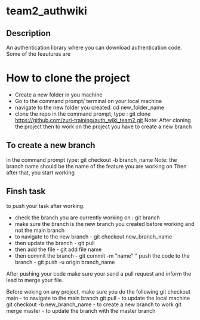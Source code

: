 # team2_authwiki
## Description 
 An authentication library where you can download authentication code. Some of the feautures are
 
# How to clone the project 
* Create a new folder in you machine
* Go to the command prompt/ terminal on your local machine
* navigate to the new folder you created:  cd new_folder_name
* clone the repo in the command prompt, type : git clone https://github.com/zuri-training/auth_wiki_team2.git
Note: After cloning the project then to work on the project you have to create a new branch

## To create a new branch
in the command prompt
type: git checkout -b branch_name
Note: the branch name should be the name of the feature you are working on
Then after that, you start working


## Finsh task
to push your task after working.
* check the branch you are currently working on : git branch
* make sure the branch is the new branch you created before working and not the main branch
* to navigate to the new branch - git checkout new_branch_name
* then update the branch - git pull
* then add the file - git add file name
* then commit the branch - git commit -m "name"
" push the code to the branch - git push -u origin branch_name

After pushing your code make sure your send a  pull request and inform the lead to merge your file.

Before woking on any project, make sure you do the following
git checkout main - to navigate to the main branch
git pull - to update the local machine
git checkout -b new_branch_name - to create a new branch to work
git merge master - to update the branch with the master branch





